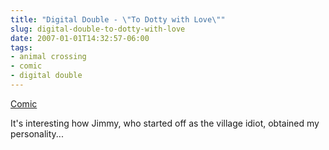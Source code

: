 ```yaml
---
title: "Digital Double - \"To Dotty with Love\""
slug: digital-double-to-dotty-with-love
date: 2007-01-01T14:32:57-06:00
tags:
- animal crossing
- comic
- digital double
---
```

[Comic](http://digitaldouble.smackjeeves.com/comics/96672/)

It's interesting how Jimmy, who started off as the village idiot, obtained my personality...
